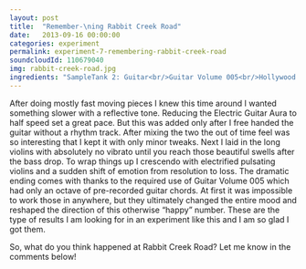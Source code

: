 ```yaml
---
layout: post
title:  "Remember-\ning Rabbit Creek Road"
date:   2013-09-16 00:00:00
categories: experiment
permalink: experiment-7-remembering-rabbit-creek-road
soundcloudId: 110679040
img: rabbit-creek-road.jpg
ingredients: "SampleTank 2: Guitar<br/>Guitar Volume 005<br/>Hollywood Strings: 1st Violins – Long<br/>Rhythmic Aura 1: Electric Guitar 1<br/>Rhythmic Aura 2: Synth Bass 1"
---
```


After doing mostly fast moving pieces I knew this time around I wanted something slower with a reflective tone. Reducing the Electric Guitar Aura to half speed set a great pace. But this was added only after I free handed the guitar without a rhythm track. After mixing the two the out of time feel was so interesting that I kept it with only minor tweaks. Next I laid in the long violins with absolutely no vibrato until you reach those beautiful swells after the bass drop. To wrap things up I crescendo with electrified pulsating violins and a sudden shift of emotion from resolution to loss. The dramatic ending comes with thanks to the required use of Guitar Volume 005 which had only an octave of pre-recorded guitar chords. At first it was impossible to work those in anywhere, but they ultimately changed the entire mood and reshaped the direction of this otherwise “happy” number. These are the type of results I am looking for in an experiment like this and I am so glad I got them.

So, what do you think happened at Rabbit Creek Road? Let me know in the comments below!